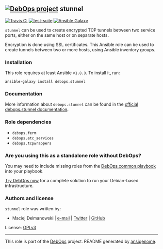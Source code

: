 ## [![DebOps project](http://debops.org/images/debops-small.png)](http://debops.org) stunnel

[![Travis CI](http://img.shields.io/travis/debops/ansible-stunnel.svg?style=flat)](http://travis-ci.org/debops/ansible-stunnel) [![test-suite](http://img.shields.io/badge/test--suite-ansible--stunnel-blue.svg?style=flat)](https://github.com/debops/test-suite/tree/master/ansible-stunnel/)  [![Ansible Galaxy](http://img.shields.io/badge/galaxy-debops.stunnel-660198.svg?style=flat)](https://galaxy.ansible.com/list#/roles/3232)

`stunnel` can be used to create encrypted TCP tunnels between two service
ports, either on the same host or on separate hosts.

Encryption is done using SSL certificates. This Ansible role can be used to
create tunnels between two or more hosts, using Ansible inventory groups.

### Installation

This role requires at least Ansible `v1.8.0`. To install it, run:

    ansible-galaxy install debops.stunnel

### Documentation

More information about `debops.stunnel` can be found in the
[official debops.stunnel documentation](http://docs.debops.org/en/latest/ansible/roles/ansible-stunnel/docs/).


### Role dependencies

- `debops.ferm`
- `debops.etc_services`
- `debops.tcpwrappers`

### Are you using this as a standalone role without DebOps?

You may need to include missing roles from the [DebOps common
playbook](https://github.com/debops/debops-playbooks/blob/master/playbooks/common.yml)
into your playbook.

[Try DebOps now](https://github.com/debops/debops) for a complete solution to run your Debian-based infrastructure.





### Authors and license

`stunnel` role was written by:
- Maciej Delmanowski | [e-mail](mailto:drybjed@gmail.com) | [Twitter](https://twitter.com/drybjed) | [GitHub](https://github.com/drybjed)

License: [GPLv3](https://tldrlegal.com/license/gnu-general-public-license-v3-%28gpl-3%29)

***

This role is part of the [DebOps](http://debops.org/) project. README generated by [ansigenome](https://github.com/nickjj/ansigenome/).
